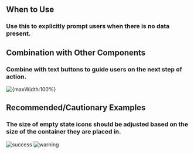 ## When to Use

### Use this to explicitly prompt users when there is no data present.

## Combination with Other Components

### Combine with text buttons to guide users on the next step of action.

![{maxWidth:100%}](001)

## Recommended/Cautionary Examples

### The size of empty state icons should be adjusted based on the size of the container they are placed in.

![success](002)
![warning](003)
